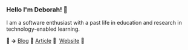### Hello I'm Deborah! 📡

I am a software enthusiast with a past life in education and research in technology-enabled learning.

**🍚 →** [Blog](https://debiday.wordpress.com/)&nbsp;📖&nbsp;[Article](https://www.gresearch.co.uk/article/dgraph-is-greener-on-the-open-source-side/)&nbsp;📰&nbsp; [Website](https://debiday.github.io/)&nbsp;🔮 
